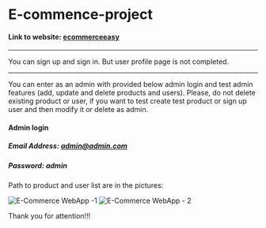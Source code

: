 # E-commence-project
#### Link to website: [ecommerceeasy](https://ecommerceeasy.herokuapp.com "ecommerceeasy")

------------
You can sign up and sign in. But user profile page is not completed.

------------

You can enter as an admin with provided below admin login and test admin features (add, update and delete products and users). Please, do not delete existing product or user, if you want to test create test product or sign up user and then modify it or delete as admin.

#### Admin login
##### Email Address: *admin@admin.com*
##### Password: *admin*

Path to product and user list are in the pictures:

![E-Commerce WebApp -1](https://user-images.githubusercontent.com/96993500/162576361-fac89453-a1eb-4257-a8c3-e6bb888f4674.png)
![E-Commerce WebApp - 2](https://user-images.githubusercontent.com/96993500/162576364-d1c53697-2838-4427-b012-a4313a07a780.png)

Thank you for attention!!!
